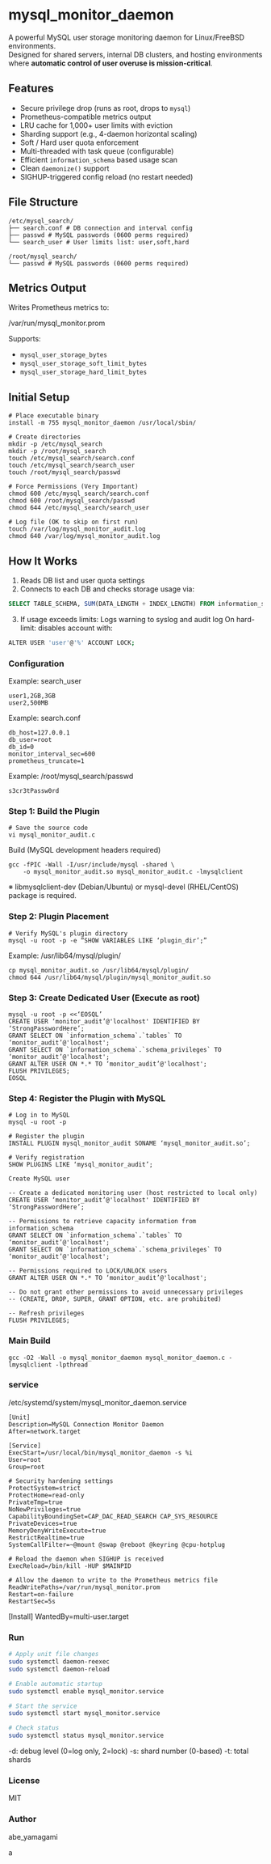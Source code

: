 # mysql_monitor_daemon

A powerful MySQL user storage monitoring daemon for Linux/FreeBSD environments.  
Designed for shared servers, internal DB clusters, and hosting environments where **automatic control of user overuse is mission-critical**.

## Features

- Secure privilege drop (runs as root, drops to `mysql`)
- Prometheus-compatible metrics output
- LRU cache for 1,000+ user limits with eviction
- Sharding support (e.g., 4-daemon horizontal scaling)
- Soft / Hard user quota enforcement
- Multi-threaded with task queue (configurable)
- Efficient `information_schema` based usage scan
- Clean `daemonize()` support
- SIGHUP-triggered config reload (no restart needed)

## File Structure
```
/etc/mysql_search/
├── search.conf # DB connection and interval config
├── passwd # MySQL passwords (0600 perms required)
└── search_user # User limits list: user,soft,hard
```

```
/root/mysql_search/
└── passwd # MySQL passwords (0600 perms required)
```

## Metrics Output

Writes Prometheus metrics to:

/var/run/mysql_monitor.prom


Supports:
- `mysql_user_storage_bytes`
- `mysql_user_storage_soft_limit_bytes`
- `mysql_user_storage_hard_limit_bytes`

## Initial Setup
```
# Place executable binary
install -m 755 mysql_monitor_daemon /usr/local/sbin/

# Create directories
mkdir -p /etc/mysql_search
mkdir -p /root/mysql_search
touch /etc/mysql_search/search.conf
touch /etc/mysql_search/search_user
touch /root/mysql_search/passwd

# Force Permissions (Very Important)
chmod 600 /etc/mysql_search/search.conf
chmod 600 /root/mysql_search/passwd
chmod 644 /etc/mysql_search/search_user

# Log file (OK to skip on first run)
touch /var/log/mysql_monitor_audit.log
chmod 640 /var/log/mysql_monitor_audit.log
```

## How It Works

1. Reads DB list and user quota settings
2. Connects to each DB and checks storage usage via:
 ```sql
SELECT TABLE_SCHEMA, SUM(DATA_LENGTH + INDEX_LENGTH) FROM information_schema.tables GROUP BY TABLE_SCHEMA;
 ```

3. If usage exceeds limits:
Logs warning to syslog and audit log
On hard-limit: disables account with:
```bash
ALTER USER 'user'@'%' ACCOUNT LOCK;
```

### Configuration
Example: search_user
```
user1,2GB,3GB
user2,500MB
```

Example: search.conf
```
db_host=127.0.0.1
db_user=root
db_id=0
monitor_interval_sec=600
prometheus_truncate=1
```

Example: /root/mysql_search/passwd
```
s3cr3tPassw0rd
```

### Step 1: Build the Plugin
```
# Save the source code
vi mysql_monitor_audit.c
```

Build (MySQL development headers required)
```
gcc -fPIC -Wall -I/usr/include/mysql -shared \
    -o mysql_monitor_audit.so mysql_monitor_audit.c -lmysqlclient
```
※ libmysqlclient-dev (Debian/Ubuntu) or mysql-devel (RHEL/CentOS) package is required.

### Step 2: Plugin Placement
```
# Verify MySQL's plugin directory
mysql -u root -p -e “SHOW VARIABLES LIKE ‘plugin_dir’;”
```

Example: /usr/lib64/mysql/plugin/
```
cp mysql_monitor_audit.so /usr/lib64/mysql/plugin/
chmod 644 /usr/lib64/mysql/plugin/mysql_monitor_audit.so
```
### Step 3: Create Dedicated User (Execute as root)
```
mysql -u root -p <<‘EOSQL’
CREATE USER ‘monitor_audit’@'localhost' IDENTIFIED BY ‘StrongPasswordHere’;
GRANT SELECT ON `information_schema`.`tables` TO ‘monitor_audit’@'localhost';
GRANT SELECT ON `information_schema`.`schema_privileges` TO ‘monitor_audit’@'localhost';
GRANT ALTER USER ON *.* TO ‘monitor_audit’@'localhost';
FLUSH PRIVILEGES;
EOSQL
```

### Step 4: Register the Plugin with MySQL
```
# Log in to MySQL
mysql -u root -p

# Register the plugin
INSTALL PLUGIN mysql_monitor_audit SONAME ‘mysql_monitor_audit.so’;

# Verify registration
SHOW PLUGINS LIKE ‘mysql_monitor_audit’;

Create MySQL user
```

```
-- Create a dedicated monitoring user (host restricted to local only)
CREATE USER ‘monitor_audit’@'localhost' IDENTIFIED BY ‘StrongPasswordHere’;

-- Permissions to retrieve capacity information from information_schema
GRANT SELECT ON `information_schema`.`tables` TO ‘monitor_audit’@'localhost';
GRANT SELECT ON `information_schema`.`schema_privileges` TO ‘monitor_audit’@'localhost';

-- Permissions required to LOCK/UNLOCK users
GRANT ALTER USER ON *.* TO ‘monitor_audit’@'localhost';

-- Do not grant other permissions to avoid unnecessary privileges
-- (CREATE, DROP, SUPER, GRANT OPTION, etc. are prohibited)

-- Refresh privileges
FLUSH PRIVILEGES;
```

### Main Build
```
gcc -O2 -Wall -o mysql_monitor_daemon mysql_monitor_daemon.c -lmysqlclient -lpthread
```

### service
/etc/systemd/system/mysql_monitor_daemon.service
```
[Unit]
Description=MySQL Connection Monitor Daemon
After=network.target

[Service]
ExecStart=/usr/local/bin/mysql_monitor_daemon -s %i
User=root
Group=root

# Security hardening settings
ProtectSystem=strict
ProtectHome=read-only
PrivateTmp=true
NoNewPrivileges=true
CapabilityBoundingSet=CAP_DAC_READ_SEARCH CAP_SYS_RESOURCE
PrivateDevices=true
MemoryDenyWriteExecute=true
RestrictRealtime=true
SystemCallFilter=~@mount @swap @reboot @keyring @cpu-hotplug

# Reload the daemon when SIGHUP is received
ExecReload=/bin/kill -HUP $MAINPID

# Allow the daemon to write to the Prometheus metrics file
ReadWritePaths=/var/run/mysql_monitor.prom
Restart=on-failure
RestartSec=5s
```

[Install]
WantedBy=multi-user.target

### Run
```bash
# Apply unit file changes
sudo systemctl daemon-reexec
sudo systemctl daemon-reload

# Enable automatic startup
sudo systemctl enable mysql_monitor.service

# Start the service
sudo systemctl start mysql_monitor.service

# Check status
sudo systemctl status mysql_monitor.service
```
-d: debug level (0=log only, 2=lock)
-s: shard number (0-based)
-t: total shards

### License

MIT

### Author

abe_yamagami

a
